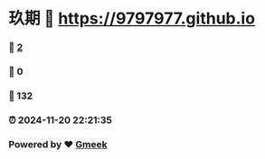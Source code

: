 # 玖期 :link: https://9797977.github.io 
### :page_facing_up: [2](https://9797977.github.io/tag.html) 
### :speech_balloon: 0 
### :hibiscus: 132 
### :alarm_clock: 2024-11-20 22:21:35 
### Powered by :heart: [Gmeek](https://github.com/Meekdai/Gmeek)
